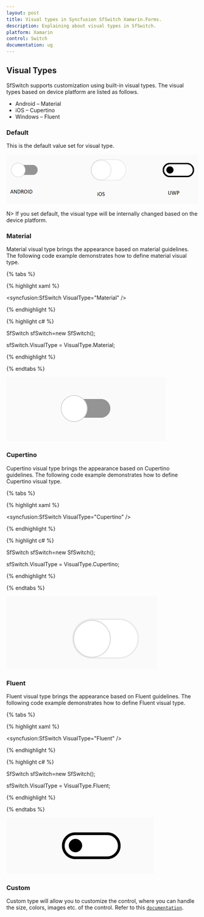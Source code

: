 ```yaml
---
layout: post
title: Visual types in Syncfusion SfSwitch Xamarin.Forms.
description: Explaining about visual types in SfSwitch.
platform: Xamarin
control: Switch
documentation: ug
---
```


## Visual Types

SfSwitch supports customization using built-in visual types. The visual types based on device platform are listed as follows.

* Android – Material 
* iOS – Cupertino
* Windows – Fluent

### Default

This is the default value set for visual type.

![switch conrol is having default visual type](images/default.png)

N> If you set default, the visual type will be internally changed based on the device platform.

### Material

Material visual type brings the appearance based on material guidelines. The following code example demonstrates how to define material visual type.

{% tabs %}

{% highlight xaml %}

<syncfusion:SfSwitch VisualType="Material" />

{% endhighlight %}

{% highlight c# %}

SfSwitch sfSwitch=new SfSwitch();

sfSwitch.VisualType = VisualType.Material;

{% endhighlight %}

{% endtabs %}

![switch conrol is having material visual type](images/material.png)

### Cupertino

Cupertino visual type brings the appearance based on Cupertino guidelines. The following code example demonstrates how to define Cupertino visual type.

{% tabs %}

{% highlight xaml %}

<syncfusion:SfSwitch VisualType="Cupertino" />

{% endhighlight %}

{% highlight c# %}

SfSwitch sfSwitch=new SfSwitch();

sfSwitch.VisualType = VisualType.Cupertino;

{% endhighlight %}

{% endtabs %}

![switch conrol is having cupertino visual type](images/cupertino.png)

### Fluent

Fluent visual type brings the appearance based on Fluent guidelines. The following code example demonstrates how to define Fluent visual type.

{% tabs %}

{% highlight xaml %}

<syncfusion:SfSwitch VisualType="Fluent" />

{% endhighlight %}

{% highlight c# %}

SfSwitch sfSwitch=new SfSwitch();

sfSwitch.VisualType = VisualType.Fluent;

{% endhighlight %}

{% endtabs %}

![switch conrol is having fluent visual type](images/fluent.png)

### Custom

Custom type will allow you to customize the control, where you can handle the size, colors, images etc. of the control. Refer to this [`documentation`]().

